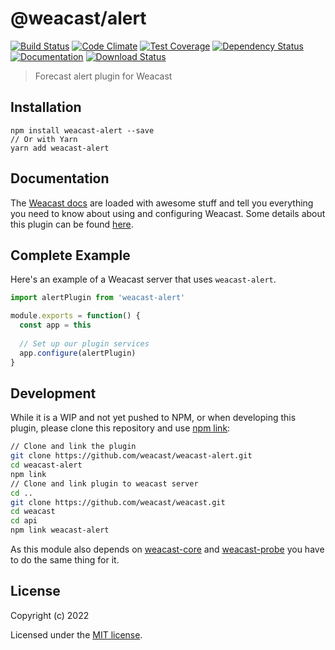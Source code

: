 # @weacast/alert

[![Build Status](https://app.travis-ci.com/weacast/weacast-alert.svg?branch=master)](https://app.travis-ci.com/weacast/weacast-alert)
[![Code Climate](https://codeclimate.com/github/weacast/weacast-alert/badges/gpa.svg)](https://codeclimate.com/github/weacast/weacast-alert)
[![Test Coverage](https://codeclimate.com/github/weacast/weacast-alert/badges/coverage.svg)](https://codeclimate.com/github/weacast/weacast-alert/coverage)
[![Dependency Status](https://img.shields.io/david/weacast/weacast-alert.svg?style=flat-square)](https://david-dm.org/weacast/weacast-alert)
[![Documentation](https://img.shields.io/badge/documentation-available-brightgreen.svg)](https://weacast.github.io/weacast-docs/)
[![Download Status](https://img.shields.io/npm/dm/weacast-alert.svg?style=flat-square)](https://www.npmjs.com/package/weacast-alert)

> Forecast alert plugin for Weacast

## Installation

```
npm install weacast-alert --save
// Or with Yarn
yarn add weacast-alert
```

## Documentation

The [Weacast docs](https://weacast.github.io/weacast-docs/) are loaded with awesome stuff and tell you everything you need to know about using and configuring Weacast. Some details about this plugin can be found [here](https://weacast.gitbooks.io/weacast-docs/api/ALERT.html).

## Complete Example

Here's an example of a Weacast server that uses `weacast-alert`. 

```js
import alertPlugin from 'weacast-alert'

module.exports = function() {
  const app = this
  
  // Set up our plugin services
  app.configure(alertPlugin)
}
```
## Development

While it is a WIP and not yet pushed to NPM, or when developing this plugin, please clone this repository and use [npm link](https://docs.npmjs.com/cli/link):

```bash
// Clone and link the plugin
git clone https://github.com/weacast/weacast-alert.git
cd weacast-alert
npm link
// Clone and link plugin to weacast server
cd ..
git clone https://github.com/weacast/weacast.git
cd weacast
cd api
npm link weacast-alert
```

As this module also depends on [weacast-core](https://github.com/weacast/weacast-core) and [weacast-probe](https://github.com/weacast/weacast-probe) you have to do the same thing for it.

## License

Copyright (c) 2022

Licensed under the [MIT license](LICENSE).
